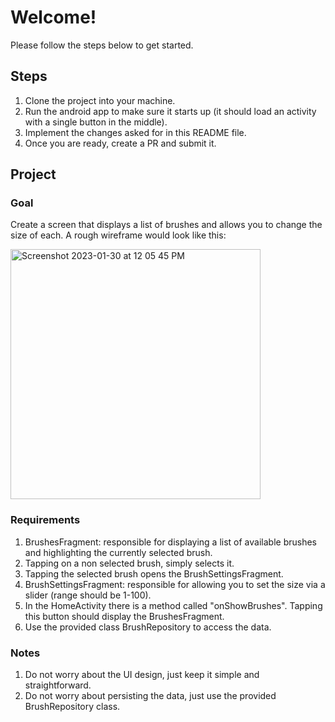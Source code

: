 # Welcome!
Please follow the steps below to get started.

## Steps
1. Clone the project into your machine.
2. Run the android app to make sure it starts up (it should load an activity with a single button in the middle).
3. Implement the changes asked for in this README file.
4. Once you are ready, create a PR and submit it.

## Project 
### Goal
Create a screen that displays a list of brushes and allows you to change the size of each.
A rough wireframe would look like this:

<img width="400" alt="Screenshot 2023-01-30 at 12 05 45 PM" src="https://user-images.githubusercontent.com/374079/215872901-733750bb-44e5-4091-ad18-be06ad519a3a.png">

### Requirements
1. BrushesFragment: responsible for displaying a list of available brushes and highlighting the currently selected brush. 
2. Tapping on a non selected brush, simply selects it.
3. Tapping the selected brush opens the BrushSettingsFragment.
4. BrushSettingsFragment: responsible for allowing you to set the size via a slider (range should be 1-100).
5. In the HomeActivity there is a method called "onShowBrushes". Tapping this button should display the BrushesFragment.
6. Use the provided class BrushRepository to access the data.

### Notes
1. Do not worry about the UI design, just keep it simple and straightforward. 
2. Do not worry about persisting the data, just use the provided BrushRepository class.
